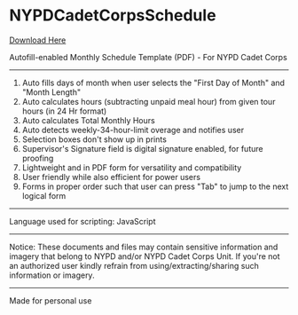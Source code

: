 # NYPDCadetCorpsSchedule

[Download Here](https://github.com/DoctorHammer/NYPDCadetCorpsSchedule/raw/13.01/Cadet%20Corps%20Monthly%20Schedule%20Template.pdf)


Autofill-enabled Monthly Schedule Template (PDF) - For NYPD Cadet Corps


___

1. Auto fills days of month when user selects the "First Day of Month" and "Month Length"
2. Auto calculates hours (subtracting unpaid meal hour) from given tour hours (in 24 Hr format)
3. Auto calculates Total Monthly Hours
4. Auto detects weekly-34-hour-limit overage and notifies user
5. Selection boxes don't show up in prints
6. Supervisor's Signature field is digital signature enabled, for future proofing
8. Lightweight and in PDF form for versatility and compatibility
9. User friendly while also efficient for power users
10. Forms in proper order such that user can press "Tab" to jump to the next logical form

___

Language used for scripting: JavaScript

___

Notice: These documents and files may contain sensitive information and imagery that belong to NYPD and/or NYPD Cadet Corps Unit. If you're not an authorized user kindly refrain from using/extracting/sharing such information or imagery.

___

Made for personal use


